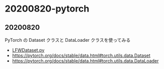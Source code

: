 # 20200820-pytorch

## 20200820

PyTorch の Dataset クラスと DataLoader クラスを使ってみる

- [LFWDataset.py](./LFWDataset.py)
- https://pytorch.org/docs/stable/data.html#torch.utils.data.Dataset
- https://pytorch.org/docs/stable/data.html#torch.utils.data.DataLoader
